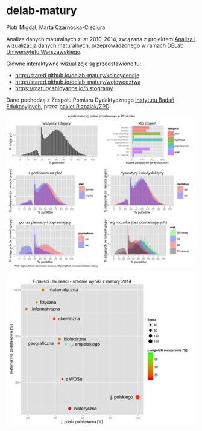 # delab-matury

Piotr Migdał, Marta Czarnocka-Cieciura

Analiza danych maturalnych z lat 2010-2014, związana z projektem [Analiza i wizualizacja danych maturalnych](http://www.delab.uw.edu.pl/strefa-badania/program-spoleczny-jsf/matura), przeprowadzonego w ramach [DELab Uniwersytetu Warszawskiego](http://www.delab.uw.edu.pl/). 

Główne interaktywne wizualizcje są przedstawione tu:

* http://stared.github.io/delab-matury/koincydencje
* http://stared.github.io/delab-matury/wojewodztwa
* https://matury.shinyapps.io/histogramy

Dane pochodzą z Zespołu Pomiaru Dydaktycznego [Instytutu Badań Edukacyjnych](http://www.ibe.edu.pl), przez [pakiet R zozlak/ZPD](https://github.com/zozlak/ZPD). 

![matura - j. polski podstawowa - histogram](owoce/histogramy/j._polski_podstawowa_2014.png)

![finaliści i laureaci](owoce/finalisci_laureaci.png)

